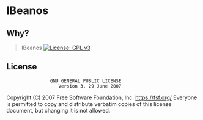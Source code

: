 # IBeanos
## Why?
> IBeanos
 [![License: GPL v3](https://img.shields.io/badge/License-GPLv3-blue.svg)](https://www.gnu.org/licenses/gpl-3.0)
## License
                    GNU GENERAL PUBLIC LICENSE
                       Version 3, 29 June 2007

 Copyright (C) 2007 Free Software Foundation, Inc. <https://fsf.org/>
 Everyone is permitted to copy and distribute verbatim copies
 of this license document, but changing it is not allowed.

